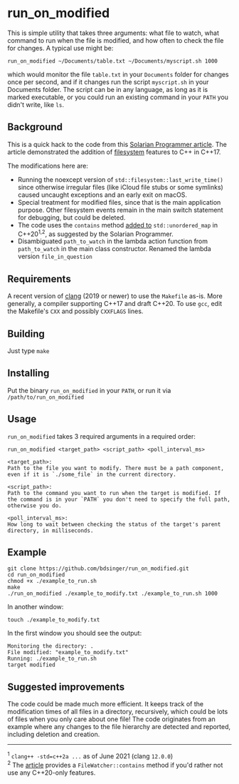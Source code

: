 # run_on_modified

This is simple utility that takes three arguments: what file to watch, what command to run when the file is modified, and how often to check the file for changes. A typical use might be:

    run_on_modified ~/Documents/table.txt ~/Documents/myscript.sh 1000
    
which would monitor the file `table.txt` in your `Documents` folder for changes once per second, and if it changes run the script `myscript.sh` in your Documents folder. The script can be in any language, as long as it is marked executable, or you could run an existing command in your `PATH` you didn't write, like `ls`.

## Background

This is a quick hack to the code from this [Solarian Programmer article][1]. The article demonstrated the addition of [filesystem][2] features to C++ in C++17.

The modifications here are:

 * Running the noexcept version of `std::filesystem::last_write_time()` since otherwise irregular files (like iCloud file stubs or some symlinks) caused uncaught exceptions and an early exit on macOS.
 * Special treatment for modified files, since that is the main application purpose. Other filesystem events remain in the main switch statement for debugging, but could be deleted.
 * The code uses the `contains` method [added to][3] `std::unordered_map` in C++20<sup>1,2</sup>, as suggested by the Solarian Programmer.
 * Disambiguated `path_to_watch` in the lambda action function from `path_to_watch` in the main class constructor. Renamed the lambda version `file_in_question`
 
## Requirements
 
A recent version of [clang][4] (2019 or newer) to use the `Makefile` as-is. More generally, a compiler supporting C++17 and draft C++20. To use `gcc`, edit the Makefile's `CXX` and possibly `CXXFLAGS` lines.
 
## Building
 
Just type `make`

## Installing

Put the binary `run_on_modified` in your `PATH`, or run it via `/path/to/run_on_modified`

## Usage

`run_on_modified` takes 3 required arguments in a required order:

    run_on_modified <target_path> <script_path> <poll_interval_ms>
 
    <target_path>:
    Path to the file you want to modify. There must be a path component, even if it is `./some_file` in the current directory.
 
    <script_path>:
    Path to the command you want to run when the target is modified. If the command is in your `PATH` you don't need to specify the full path, otherwise you do.
    
    <poll_interval_ms>:
    How long to wait between checking the status of the target's parent directory, in milliseconds.
   
## Example

    git clone https://github.com/bdsinger/run_on_modified.git
    cd run_on_modified
    chmod +x ./example_to_run.sh
    make
    ./run_on_modified ./example_to_modify.txt ./example_to_run.sh 1000

In another window:

    touch ./example_to_modify.txt

In the first window you should see the output:

    Monitoring the directory: .
    File modified: "example_to_modify.txt"
    Running: ./example_to_run.sh
    target modified 

## Suggested improvements

The code could be made much more efficient. It keeps track of the modification times of all files in a directory, recursively, which could be lots of files when you only care about one file! The code originates from an example where any changes to the file hierarchy are detected and reported, including deletion and creation.

---
<sup>1</sup> `clang++ -std=c++2a ...` as of June 2021 (clang `12.0.0`)<br>
<sup>2</sup>  The [article][1] provides a `FileWatcher::contains` method if you'd rather not use any C++20-only features.

[1]: https://solarianprogrammer.com/2019/01/13/cpp-17-filesystem-write-file-watcher-monitor/ "Article text for \"C++17 Filesystem - Writing a simple file watcher\""
[2]: https://en.cppreference.com/w/cpp/header/filesystem "C++17 reference documentation for std::filesystem"
[3]: https://en.cppreference.com/w/cpp/container/unordered_map/contains "C++20 reference documentation for std::unordered_map::contains"
[4]: https://clang.llvm.org "Home of the Clang C/C++ Compiler, part of the LLVM Project"

